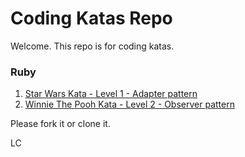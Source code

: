 # Coding Katas Repo
Welcome. This repo is for coding katas.

###  Ruby
1. [Star Wars Kata - Level 1 - Adapter pattern](https://github.com/lcuevastodoit/katas/blob/main/Ruby/star_wars_level_1/readme.md#star-wars-level-1)
2. [Winnie The Pooh Kata - Level 2 - Observer pattern](https://github.com/lcuevastodoit/katas/tree/main/Ruby/winnie_the_pooh#winnie-the-pooh)

Please fork it or clone it.

LC
